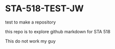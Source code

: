 # STA-518-TEST-JW
test to make a repository

this repo is to explore github markdown for STA 518

This do not work my guy
